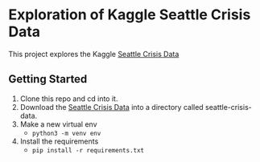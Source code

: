 # Exploration of Kaggle Seattle Crisis Data

This project explores the Kaggle [Seattle Crisis Data](https://www.kaggle.com/city-of-seattle/seattle-crisis-data/)

## Getting Started
1. Clone this repo and cd into it.
1. Download the [Seattle Crisis Data](https://www.kaggle.com/city-of-seattle/seattle-crisis-data/) into a directory called seattle-crisis-data.
1. Make a new virtual env 
    * `python3 -m venv env`
1. Install the requirements 
    * `pip install -r requirements.txt`